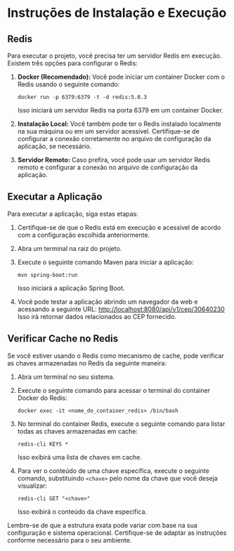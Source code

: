 Instruções de Instalação e Execução
===================================

Redis
-----

Para executar o projeto, você precisa ter um servidor Redis em execução. Existem três opções para configurar o Redis:

1.  **Docker (Recomendado):** Você pode iniciar um container Docker com o Redis usando o seguinte comando:
        
    `docker run -p 6379:6379 -t -d redis:5.0.3`
    
    Isso iniciará um servidor Redis na porta 6379 em um container Docker.
    
2.  **Instalação Local:** Você também pode ter o Redis instalado localmente na sua máquina ou em um servidor acessível. Certifique-se de configurar a conexão corretamente no arquivo de configuração da aplicação, se necessário.
    
3.  **Servidor Remoto:** Caso prefira, você pode usar um servidor Redis remoto e configurar a conexão no arquivo de configuração da aplicação.
    

Executar a Aplicação
--------------------

Para executar a aplicação, siga estas etapas:

1.  Certifique-se de que o Redis está em execução e acessível de acordo com a configuração escolhida anteriormente.
    
2.  Abra um terminal na raiz do projeto.
    
3.  Execute o seguinte comando Maven para iniciar a aplicação:
    
    `mvn spring-boot:run`
    
    Isso iniciará a aplicação Spring Boot.
    
4.  Você pode testar a aplicação abrindo um navegador da web e acessando a seguinte URL:
    [http://localhost:8080/api/v1/cep/30640230](http://localhost:8080/api/v1/cep/30640230)
    Isso irá retornar dados relacionados ao CEP fornecido.
    

Verificar Cache no Redis
------------------------

Se você estiver usando o Redis como mecanismo de cache, pode verificar as chaves armazenadas no Redis da seguinte maneira:

1.  Abra um terminal no seu sistema.
    
2.  Execute o seguinte comando para acessar o terminal do container Docker do Redis:
    
    `docker exec -it <nome_do_container_redis> /bin/bash`
    
3.  No terminal do container Redis, execute o seguinte comando para listar todas as chaves armazenadas em cache:
    
    `redis-cli KEYS *`
    
    Isso exibirá uma lista de chaves em cache.
    
4.  Para ver o conteúdo de uma chave específica, execute o seguinte comando, substituindo `<chave>` pelo nome da chave que você deseja visualizar:
    
    `redis-cli GET "<chave>"`
    
    Isso exibirá o conteúdo da chave específica.
    

Lembre-se de que a estrutura exata pode variar com base na sua configuração e sistema operacional. Certifique-se de adaptar as instruções conforme necessário para o seu ambiente.
